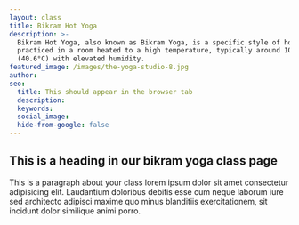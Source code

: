 ```yaml
---
layout: class
title: Bikram Hot Yoga
description: >-
  Bikram Hot Yoga, also known as Bikram Yoga, is a specific style of hot yoga
  practiced in a room heated to a high temperature, typically around 105°F
  (40.6°C) with elevated humidity.
featured_image: /images/the-yoga-studio-8.jpg
author:
seo:
  title: This should appear in the browser tab
  description:
  keywords:
  social_image:
  hide-from-google: false
---
```

## This is a heading in our bikram yoga class page 

This  is a paragraph about your class lorem ipsum dolor sit amet consectetur adipisicing elit. Laudantium doloribus debitis esse cum neque laborum iure sed architecto adipisci maxime quo minus blanditiis exercitationem, sit incidunt dolor similique animi porro.